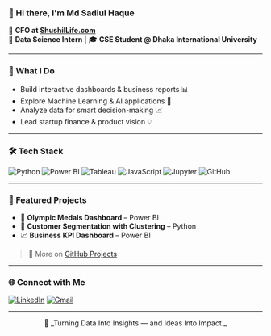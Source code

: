 ### 👋 Hi there, I'm **Md Sadiul Haque**

🚀 **CFO at [ShushilLife.com](https://shushillife.com)**  
💼 **Data Science Intern** | 🎓 **CSE Student @ Dhaka International University**  

---

### 🧠 What I Do
- Build interactive dashboards & business reports 📊
- Explore Machine Learning & AI applications 🤖
- Analyze data for smart decision-making 📈
- Lead startup finance & product vision 💡

---

### 🛠️ Tech Stack
![Python](https://img.shields.io/badge/Python-3670A0?style=for-the-badge&logo=python&logoColor=white)
![Power BI](https://img.shields.io/badge/PowerBI-F2C811?style=for-the-badge&logo=powerbi&logoColor=000)
![Tableau](https://img.shields.io/badge/Tableau-E97627?style=for-the-badge&logo=tableau&logoColor=white)
![JavaScript](https://img.shields.io/badge/JavaScript-F7DF1E?style=for-the-badge&logo=javascript&logoColor=black)
![Jupyter](https://img.shields.io/badge/Jupyter-F37626?style=for-the-badge&logo=jupyter&logoColor=white)
![GitHub](https://img.shields.io/badge/GitHub-181717?style=for-the-badge&logo=github&logoColor=white)

---

### 📌 Featured Projects
- 🏅 **Olympic Medals Dashboard** – Power BI
- 🧠 **Customer Segmentation with Clustering** – Python
- 📈 **Business KPI Dashboard** – Power BI

> 🔗 More on [GitHub Projects](https://github.com/mdsadiulhaque)

---

### 🌐 Connect with Me
[![LinkedIn](https://img.shields.io/badge/LinkedIn-blue?style=flat&logo=linkedin)](https://www.linkedin.com/in/mdsadiulhaque)
[![Gmail](https://img.shields.io/badge/Email-D14836?style=flat&logo=gmail&logoColor=white)](mailto:mdsadiulhaque@gmail.com)

---

<p align="center">
  🚀 _Turning Data Into Insights — and Ideas Into Impact._
</p>

<!-- Last updated: June 2025 -->

